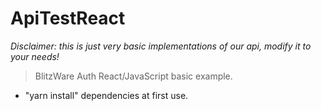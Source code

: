 # ApiTestReact
*Disclaimer: this is just very basic implementations of our api, modify it to your needs!*

> BlitzWare Auth React/JavaScript basic example.
- "yarn install" dependencies at first use.
